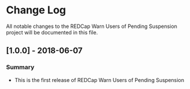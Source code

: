 # Change Log
All notable changes to the REDCap Warn Users of Pending Suspension project will be documented in this file.

## [1.0.0] - 2018-06-07
### Summary
 - This is the first release of REDCap Warn Users of Pending Suspension
